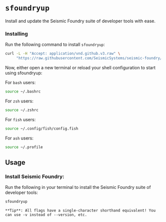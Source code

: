 # `sfoundryup`
Install and update the Seismic Foundry suite of developer tools with ease.
### Installing
Run the following command to install `sfoundryup`:
```bash
curl -L -H "Accept: application/vnd.github.v3.raw" \
     "https://raw.githubusercontent.com/SeismicSystems/seismic-foundry/seismic/sfoundryup/install" | bash
```
Now, either open a new terminal or reload your shell configuration to start using sfoundryup:

For `bash` users:
```bash
source ~/.bashrc
```

For `zsh` users:
```bash
source ~/.zshrc
```

For `fish` users:
```bash
source ~/.config/fish/config.fish
```

For `ash` users:
```bash
source ~/.profile
```

## Usage
### Install Seismic Foundry:
Run the following in your terminal to install the Seismic Foundry suite of developer tools:
```bash
sfoundryup
```

```
**Tip**: All flags have a single-character shorthand equivalent! You can use -v instead of --version, etc.
